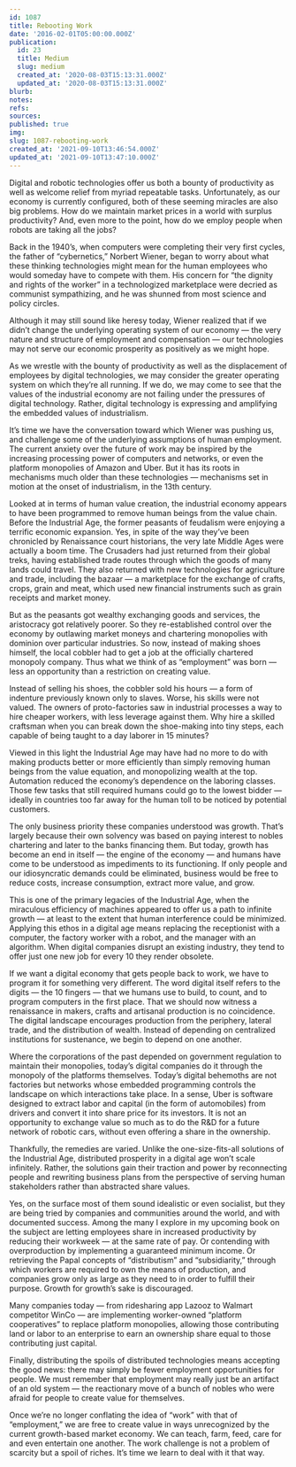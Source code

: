 ```yaml
---
id: 1087
title: Rebooting Work
date: '2016-02-01T05:00:00.000Z'
publication:
  id: 23
  title: Medium
  slug: medium
  created_at: '2020-08-03T15:13:31.000Z'
  updated_at: '2020-08-03T15:13:31.000Z'
blurb: 
notes: 
refs: 
sources: 
published: true
img: 
slug: 1087-rebooting-work
created_at: '2021-09-10T13:46:54.000Z'
updated_at: '2021-09-10T13:47:10.000Z'
---
```

Digital and robotic technologies offer us both a bounty of productivity as well as welcome relief from myriad repeatable tasks. Unfortunately, as our economy is currently configured, both of these seeming miracles are also big problems. How do we maintain market prices in a world with surplus productivity? And, even more to the point, how do we employ people when robots are taking all the jobs?

Back in the 1940’s, when computers were completing their very first cycles, the father of “cybernetics,” Norbert Wiener, began to worry about what these thinking technologies might mean for the human employees who would someday have to compete with them. His concern for “the dignity and rights of the worker” in a technologized marketplace were decried as communist sympathizing, and he was shunned from most science and policy circles.

Although it may still sound like heresy today, Wiener realized that if we didn’t change the underlying operating system of our economy — the very nature and structure of employment and compensation — our technologies may not serve our economic prosperity as positively as we might hope.

As we wrestle with the bounty of productivity as well as the displacement of employees by digital technologies, we may consider the greater operating system on which they’re all running. If we do, we may come to see that the values of the industrial economy are not failing under the pressures of digital technology. Rather, digital technology is expressing and amplifying the embedded values of industrialism.

It’s time we have the conversation toward which Wiener was pushing us, and challenge some of the underlying assumptions of human employment. The current anxiety over the future of work may be inspired by the increasing processing power of computers and networks, or even the platform monopolies of Amazon and Uber. But it has its roots in mechanisms much older than these technologies — mechanisms set in motion at the onset of industrialism, in the 13th century.

Looked at in terms of human value creation, the industrial economy appears to have been programmed to remove human beings from the value chain. Before the Industrial Age, the former peasants of feudalism were enjoying a terrific economic expansion. Yes, in spite of the way they’ve been chronicled by Renaissance court historians, the very late Middle Ages were actually a boom time. The Crusaders had just returned from their global treks, having established trade routes through which the goods of many lands could travel. They also returned with new technologies for agriculture and trade, including the bazaar — a marketplace for the exchange of crafts, crops, grain and meat, which used new financial instruments such as grain receipts and market money.

But as the peasants got wealthy exchanging goods and services, the aristocracy got relatively poorer. So they re-established control over the economy by outlawing market moneys and chartering monopolies with dominion over particular industries. So now, instead of making shoes himself, the local cobbler had to get a job at the officially chartered monopoly company. Thus what we think of as “employment” was born — less an opportunity than a restriction on creating value.

Instead of selling his shoes, the cobbler sold his hours — a form of indenture previously known only to slaves. Worse, his skills were not valued. The owners of proto-factories saw in industrial processes a way to hire cheaper workers, with less leverage against them. Why hire a skilled craftsman when you can break down the shoe-making into tiny steps, each capable of being taught to a day laborer in 15 minutes?

Viewed in this light the Industrial Age may have had no more to do with making products better or more efficiently than simply removing human beings from the value equation, and monopolizing wealth at the top. Automation reduced the economy’s dependence on the laboring classes. Those few tasks that still required humans could go to the lowest bidder — ideally in countries too far away for the human toll to be noticed by potential customers.

The only business priority these companies understood was growth. That’s largely because their own solvency was based on paying interest to nobles chartering and later to the banks financing them. But today, growth has become an end in itself — the engine of the economy — and humans have come to be understood as impediments to its functioning. If only people and our idiosyncratic demands could be eliminated, business would be free to reduce costs, increase consumption, extract more value, and grow.

This is one of the primary legacies of the Industrial Age, when the miraculous efficiency of machines appeared to offer us a path to infinite growth — at least to the extent that human interference could be minimized. Applying this ethos in a digital age means replacing the receptionist with a computer, the factory worker with a robot, and the manager with an algorithm. When digital companies disrupt an existing industry, they tend to offer just one new job for every 10 they render obsolete.

If we want a digital economy that gets people back to work, we have to program it for something very different. The word digital itself refers to the digits — the 10 fingers — that we humans use to build, to count, and to program computers in the first place. That we should now witness a renaissance in makers, crafts and artisanal production is no coincidence. The digital landscape encourages production from the periphery, lateral trade, and the distribution of wealth. Instead of depending on centralized institutions for sustenance, we begin to depend on one another.

Where the corporations of the past depended on government regulation to maintain their monopolies, today’s digital companies do it through the monopoly of the platforms themselves. Today’s digital behemoths are not factories but networks whose embedded programming controls the landscape on which interactions take place. In a sense, Uber is software designed to extract labor and capital (in the form of automobiles) from drivers and convert it into share price for its investors. It is not an opportunity to exchange value so much as to do the R&D for a future network of robotic cars, without even offering a share in the ownership.

Thankfully, the remedies are varied. Unlike the one-size-fits-all solutions of the Industrial Age, distributed prosperity in a digital age won’t scale infinitely. Rather, the solutions gain their traction and power by reconnecting people and rewriting business plans from the perspective of serving human stakeholders rather than abstracted share values.

Yes, on the surface most of them sound idealistic or even socialist, but they are being tried by companies and communities around the world, and with documented success. Among the many I explore in my upcoming book on the subject are letting employees share in increased productivity by reducing their workweek — at the same rate of pay. Or contending with overproduction by implementing a guaranteed minimum income. Or retrieving the Papal concepts of “distributism” and “subsidiarity,” through which workers are required to own the means of production, and companies grow only as large as they need to in order to fulfill their purpose. Growth for growth’s sake is discouraged.

Many companies today — from ridesharing app Lazooz to Walmart competitor WinCo — are implementing worker-owned “platform cooperatives” to replace platform monopolies, allowing those contributing land or labor to an enterprise to earn an ownership share equal to those contributing just capital.

Finally, distributing the spoils of distributed technologies means accepting the good news: there may simply be fewer employment opportunities for people. We must remember that employment may really just be an artifact of an old system — the reactionary move of a bunch of nobles who were afraid for people to create value for themselves.

Once we’re no longer conflating the idea of “work” with that of “employment,” we are free to create value in ways unrecognized by the current growth-based market economy. We can teach, farm, feed, care for and even entertain one another. The work challenge is not a problem of scarcity but a spoil of riches. It’s time we learn to deal with it that way.
